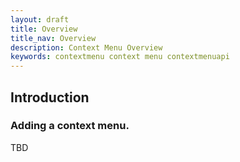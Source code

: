 ```yaml
---
layout: draft
title: Overview
title_nav: Overview
description: Context Menu Overview
keywords: contextmenu context menu contextmenuapi
---
```


## Introduction

### Adding a context menu.

TBD